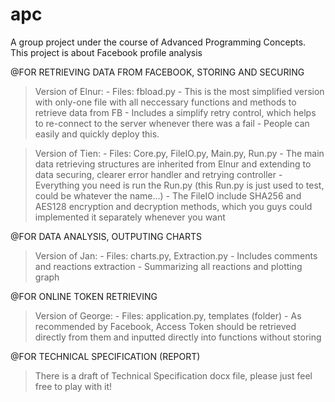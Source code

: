# apc
A group project under the course of Advanced Programming Concepts. This project is about Facebook profile analysis

@FOR RETRIEVING DATA FROM FACEBOOK, STORING AND SECURING

>Version of Elnur:
    - Files: fbload.py
    - This is the most simplified version with only-one file with all neccessary functions and methods to retrieve data from FB
    - Includes a simplify retry control, which helps to re-connect to the server whenever there was a fail
    - People can easily and quickly deploy this.

>Version of Tien:
    - Files: Core.py, FileIO.py, Main.py, Run.py
    - The main data retrieving structures are inherited from Elnur and extending to data securing, clearer error handler and retrying controller
    - Everything you need is run the Run.py (this Run.py is just used to test, could be whatever the name...)
    - The FileIO include SHA256 and AES128 encryption and decryption methods, which you guys could implemented it separately whenever you want

@FOR DATA ANALYSIS, OUTPUTING CHARTS

>Version of Jan:
    - Files: charts.py, Extraction.py
    - Includes comments and reactions extraction
    - Summarizing all reactions and plotting graph

@FOR ONLINE TOKEN RETRIEVING

>Version of George:
    - Files: application.py, templates (folder)
    - As recommended by Facebook, Access Token should be retrieved directly from them and inputted directly into functions without storing

@FOR TECHNICAL SPECIFICATION (REPORT)

>There is a draft of Technical Specification docx file, please just feel free to play with it!